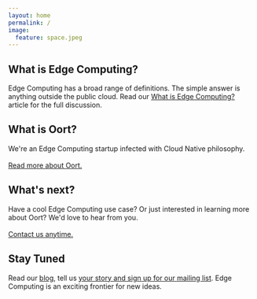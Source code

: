 ```yaml
---
layout: home
permalink: /
image:
  feature: space.jpeg
---
```


<div class="tiles">

  <div class="tile">
    <h2 class="post-title">What is Edge Computing?</h2>
    <p class="post-excerpt">Edge Computing has a broad range of definitions. The simple answer is anything outside the public cloud. Read our <a href="{{ site.url }}/what-is-edge-computing/">What is Edge Computing?</a> article for the full discussion.</p>
  </div><!-- /.tile -->

  <div class="tile">
    <h2 class="post-title">What is Oort?</h2>
    <p class="post-excerpt">We're an Edge Computing startup infected with Cloud Native philosophy.<br/><br/><a href="{{ site.url }}/product/">Read more about Oort.</a></p>
  </div><!-- /.tile -->

  <div class="tile">
    <h2 class="post-title">What's next?</h2>
    <p class="post-excerpt">Have a cool Edge Computing use case? Or just interested in learning more about Oort? We'd love to hear from you.<br/><br/><a href="{{ site.url }}/contact/">Contact us anytime.</a></p>
  </div><!-- /.tile -->

  <div class="tile">
    <h2 class="post-title">Stay Tuned</h2>
    <p class="post-excerpt">Read our <a href="{{ site.url }}/blog/">blog</a>, tell us <a href="{{ site.url }}/contact/">your story and sign up for our mailing list</a>. Edge Computing is an exciting frontier for new ideas.</p>
  </div><!-- /.tile -->

</div><!-- /.tiles -->
